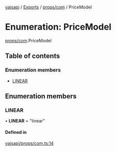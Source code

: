 [yajsapi](../README.md) / [Exports](../modules.md) / [props/com](../modules/props_com.md) / PriceModel

# Enumeration: PriceModel

[props/com](../modules/props_com.md).PriceModel

## Table of contents

### Enumeration members

- [LINEAR](props_com.pricemodel.md#linear)

## Enumeration members

### LINEAR

• **LINEAR** = "linear"

#### Defined in

[yajsapi/props/com.ts:14](https://github.com/golemfactory/yajsapi/blob/8f42a91/yajsapi/props/com.ts#L14)
